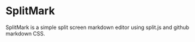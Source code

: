 # SplitMark

SplitMark is a simple split screen markdown editor using split.js and github markdown CSS.